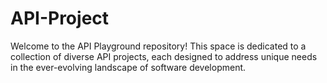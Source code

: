 # API-Project
Welcome to the API Playground repository! This space is dedicated to a collection of diverse API projects, each designed to address unique needs in the ever-evolving landscape of software development.
